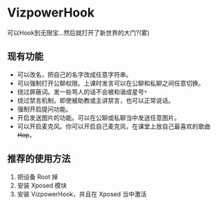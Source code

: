 # VizpowerHook
可以Hook到无限宝...然后就打开了新世界的大门?(雾)

## 现有功能

- 可以改名，把自己的名字改成任意字符串。
- 可以强制打开公聊权限。上课时发言可以在公聊和私聊之间任意切换。
- 绕过屏蔽词。发一些骂人的话不会被和谐成星号`*`
- 绕过禁言机制。即使被助教或主讲禁言，也可以正常说话。
- 强制开启提问功能。
- 开启发送图片的功能。可以在公聊或私聊当中发送任意图片。
- 可以开启麦克风。你可以开启自己麦克风，在课堂上放自己最喜欢的歌曲 ~~Hop~~。

## 推荐的使用方法

1. 把设备 Root 掉
2. 安装 Xposed 模块
3. 安装 VizpowerHook，并且在 Xposed 当中激活